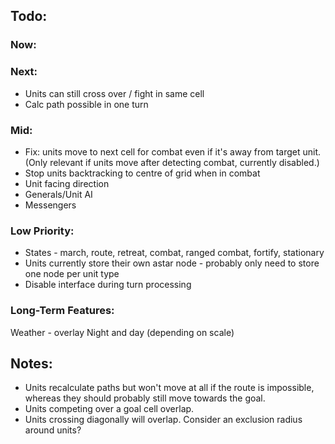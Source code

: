 ## Todo:

### Now:

### Next:
* Units can still cross over / fight in same cell
* Calc path possible in one turn

### Mid:
* Fix: units move to next cell for combat even if it's away from target unit. (Only relevant if units move after detecting combat, currently disabled.)
* Stop units backtracking to centre of grid when in combat
* Unit facing direction
* Generals/Unit AI
* Messengers

### Low Priority:
* States - march, route, retreat, combat, ranged combat, fortify, stationary
* Units currently store their own astar node - probably only need to store one node per unit type
* Disable interface during turn processing

### Long-Term Features:
Weather - overlay
Night and day (depending on scale)


## Notes:
* Units recalculate paths but won't move at all if the route is impossible, whereas they should probably still move towards the goal.
* Units competing over a goal cell overlap.
* Units crossing diagonally will overlap. Consider an exclusion radius around units?
